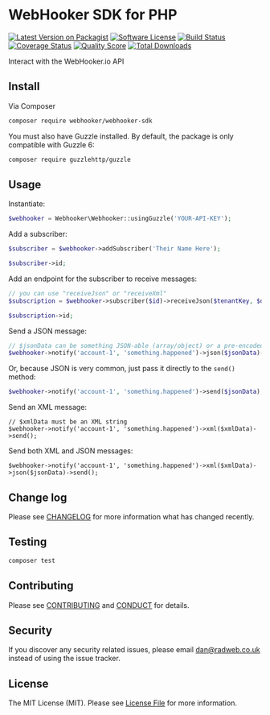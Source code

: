 # WebHooker SDK for PHP

[![Latest Version on Packagist][ico-version]][link-packagist]
[![Software License][ico-license]](LICENSE.md)
[![Build Status][ico-travis]][link-travis]
[![Coverage Status][ico-scrutinizer]][link-scrutinizer]
[![Quality Score][ico-code-quality]][link-code-quality]
[![Total Downloads][ico-downloads]][link-downloads]

Interact with the WebHooker.io API

## Install

Via Composer

```bash
composer require webhooker/webhooker-sdk
```

You must also have Guzzle installed. By default, the package is only compatible with Guzzle 6:

```bash
composer require guzzlehttp/guzzle
```

## Usage

Instantiate:

```php
$webhooker = Webhooker\Webhooker::usingGuzzle('YOUR-API-KEY');
```

Add a subscriber:

```php
$subscriber = $webhooker->addSubscriber('Their Name Here');

$subscriber->id;
```

Add an endpoint for the subscriber to receive messages:

```php
// you can use "receiveJson" or "receiveXml"
$subscription = $webhooker->subscriber($id)->receiveJson($tenantKey, $deliveryUrl, $secret);

$subscription->id;
```

Send a JSON message:

```php
// $jsonData can be something JSON-able (array/object) or a pre-encoded JSON string
$webhooker->notify('account-1', 'something.happened')->json($jsonData)->send();
```

Or, because JSON is very common, just pass it directly to the `send()` method:

```php
$webhooker->notify('account-1', 'something.happened')->send($jsonData);
```

Send an XML message:

```
// $xmlData must be an XML string
$webhooker->notify('account-1', 'something.happened')->xml($xmlData)->send();
```

Send both XML and JSON messages:

```
$webhooker->notify('account-1', 'something.happened')->xml($xmlData)->json($jsonData)->send();
```

## Change log

Please see [CHANGELOG](CHANGELOG.md) for more information what has changed recently.

## Testing

```bash
composer test
```

## Contributing

Please see [CONTRIBUTING](CONTRIBUTING.md) and [CONDUCT](CONDUCT.md) for details.

## Security

If you discover any security related issues, please email dan@radweb.co.uk instead of using the issue tracker.

## License

The MIT License (MIT). Please see [License File](LICENSE.md) for more information.

[ico-version]: https://img.shields.io/packagist/v/webhooker/webhooker-sdk.svg?style=flat-square
[ico-license]: https://img.shields.io/badge/license-MIT-brightgreen.svg?style=flat-square
[ico-travis]: https://img.shields.io/travis/webhooker/webhooker-sdk/master.svg?style=flat-square
[ico-scrutinizer]: https://img.shields.io/scrutinizer/coverage/g/webhooker/webhooker-sdk.svg?style=flat-square
[ico-code-quality]: https://img.shields.io/scrutinizer/g/webhooker/webhooker-sdk.svg?style=flat-square
[ico-downloads]: https://img.shields.io/packagist/dt/webhooker/webhooker-sdk.svg?style=flat-square

[link-packagist]: https://packagist.org/packages/webhooker/webhooker-sdk
[link-travis]: https://travis-ci.org/webhooker/webhooker-sdk
[link-scrutinizer]: https://scrutinizer-ci.com/g/webhooker/webhooker-sdk/code-structure
[link-code-quality]: https://scrutinizer-ci.com/g/webhooker/webhooker-sdk
[link-downloads]: https://packagist.org/packages/webhooker/webhooker-sdk
[link-author]: https://github.com/webhooker
